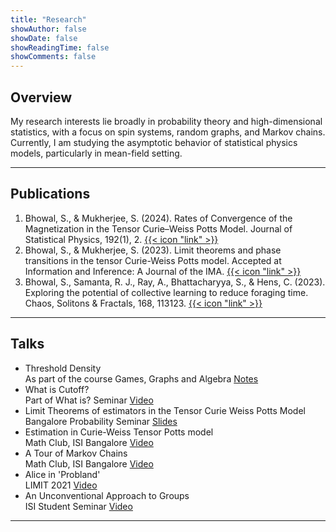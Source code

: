 ```yaml
---
title: "Research"
showAuthor: false
showDate: false
showReadingTime: false
showComments: false
---
```


<!-- <figure>
    <img src="research_0622.svg" width=80%/ class="center">
    <figcaption align="center"> Some Weyl cones and Feynman diagrams. </figcaption>
</figure> -->


## Overview


My research interests lie broadly in probability theory and high-dimensional statistics, with a focus on spin systems, random graphs, and Markov chains. Currently, I am studying the asymptotic behavior of statistical physics models, particularly in mean-field setting. 


------

## Publications

1. Bhowal, S., & Mukherjee, S. (2024). Rates of Convergence of the Magnetization in the Tensor Curie–Weiss Potts Model. Journal of Statistical Physics, 192(1), 2. [{{< icon "link" >}}](https://doi.org/10.1007/s10955-024-03382-w)
2. Bhowal, S., & Mukherjee, S. (2023). Limit theorems and phase transitions in the tensor Curie-Weiss Potts model. Accepted at Information and Inference: A Journal of the IMA. [{{< icon "link" >}}](https://arxiv.org/abs/2307.01052)
3. Bhowal, S., Samanta, R. J., Ray, A., Bhattacharyya, S., & Hens, C. (2023). Exploring the potential of collective learning to reduce foraging time. Chaos, Solitons & Fractals, 168, 113123. [{{< icon "link" >}}](https://doi.org/10.1016/j.chaos.2023.113123)

------

## Talks

- Threshold Density <br>
  As part of the course Games, Graphs and Algebra [Notes](/docs/thresholdDensity.pdf)
- What is Cutoff?<br>
  Part of What is? Seminar [Video](https://youtu.be/cskG0fGg5wU?si=ZUOw_j7UcOiMSVrr)
- Limit Theorems of estimators in the Tensor Curie Weiss Potts Model <br>
  Bangalore Probability Seminar [Slides](/docs/BPS26_02_24.pdf)
- Estimation in Curie-Weiss Tensor Potts model <br>
  Math Club, ISI Bangalore [Video](https://youtu.be/XxchJRrzAQ0?si=mECD6CqDvIQgdkjf) 
- A Tour of Markov Chains <br>
  Math Club, ISI Bangalore [Video](https://youtu.be/Add6dpfNkA8?si=b1WN_QKdVejgR1-D)
- Alice in 'Probland' <br>
  LIMIT 2021 [Video](https://youtu.be/4zwPtAFe5B0?si=Sg7LCRj1bgkIXPbU)
- An Unconventional Approach to Groups <br>
  ISI Student Seminar [Video](https://youtu.be/XfZJ2sKG6WA?si=VlG7KH5js-RpI4Ii)

------
